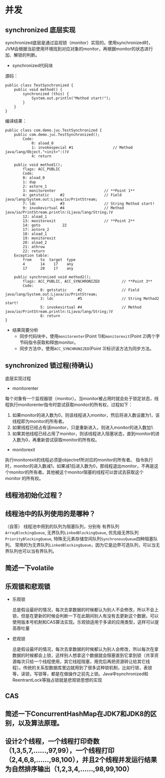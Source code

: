 # 并发

## synchronized 底层实现
synchronized底层是通过监视锁（monitor）实现的。使用synchronized时，JVM会根据当前使用环境找到对应对象的monitor，再根据monitor的状态进行加、解锁的判断。
+ synchronized代码块

源码：

    
    public class TestSynchronized {
        public void method() {
            synchronized (this) {
                System.out.println("Method start!");
            }
        }
    }
    
编译结果：

    public class com.demo.juc.TestSynchronized { 
        public com.demo.juc.TestSynchronized();
            Code:
                0: aload_0
                1: invokespecial #1                  // Method java/lang/Object."<init>":()V
                4: return        
                
        public void method1();
            flags: ACC_PUBLIC
            Code:
            0: aload_0 
            1: dup         
            2: astore_1     
            3: monitorenter                      // **Point 1**
            4: getstatic     #2                  // Field java/lang/System.out:Ljava/io/PrintStream;
            7: ldc           #3                  // String Method start!  
            9: invokevirtual #4                  // Method java/io/PrintStream.println:(Ljava/lang/String;)V
            12: aload_1
            13: monitorexit                      // **Point 2**
            14: goto          22   
            17: astore_2
            18: aload_1  
            19: monitorexit   
            20: aload_2     
            21: athrow      
            22: return   
        Exception table: 
            from    to  target  type  
            4       14    17    any        
            17      20    17    any    
            
        public synchronized void method2();
            flags: ACC_PUBLIC, ACC_SYNCHRONIZED          // **Point 3**
            Code:
                    0: getstatic     #2                  // Field java/lang/System.out:Ljava/io/PrintStream;
                    3: ldc           #5                  // String Method2 start!
                    5: invokevirtual #4                  // Method java/io/PrintStream.println:(Ljava/lang/String;)V
                    8: return
    }  

+ 结果简要分析
    + 同步代码块中，使用`monitorenter`(Point 1)和`monitorexit`(Point 2)两个字节码指令获取和释放monitor。
    + 同步方法中，使用`ACC_SYNCHRONIZED`(Point 3)标识该方法为同步方法。

## synchronized 锁过程(待确认)
底层实现过程
+ monitorenter 

每个对象有一个监视器锁（monitor）。当monitor被占用时就会处于锁定状态，线程执行monitorenter指令时尝试获取monitor的所有权，过程如下：
1. 如果monitor的进入数为0，则该线程进入monitor，然后将进入数设置为1，该线程即为monitor的所有者。
2. 如果线程已经占有该monitor，只是重新进入，则进入monitor的进入数加1.
3. 如果其他线程已经占用了monitor，则该线程进入阻塞状态，直到monitor的进入数为0，再重新尝试获取monitor的所有权。

+ monitorexit

执行monitorexit的线程必须是objectref所对应的monitor的所有者。
指令执行时，monitor的进入数减1，如果减1后进入数为0，那线程退出monitor，不再是这个monitor的所有者。其他被这个monitor阻塞的线程可以尝试去获取这个 monitor 的所有权。 

## 线程池初始化过程？


## 线程池中的队列使用的是哪种？
（自答）
线程池中用到的队列为阻塞队列，分别有 有界队列`ArrayBlockingQueue`, 无界队列`LinkedBlockingQueue`,
优先级无界队列`PriorityBlockingQueue`, 特殊无元素存储空间队列`SynchronousQueue`四种阻塞队列。
常用的为无界队列`LinkedBlockingQueue`，因为它是边界可选队列，可以当无界队列也可以当有界队列。

## 简述一下volatile


## 乐观锁和悲观锁
+ 乐观锁

    总是假设最好的情况，每次去拿数据的时候都认为别人不会修改，所以不会上锁，但是在更新的时候会判断一下在此期间别人有没有去更新这个数据，可以使用版本号机制和CAS算法实现。乐观锁适用于多读的应用类型，这样可以提高吞吐量
+ 悲观锁

    总是假设最坏的情况，每次去拿数据的时候都认为别人会修改，所以每次在拿数据的时候都会上锁，这样别人想拿这个数据就会阻塞直到它拿到锁（共享资源每次只给一个线程使用，其它线程阻塞，用完后再把资源转让给其它线程）。传统的关系型数据库里边就用到了很多这种锁机制，比如行锁，表锁等，读锁，写锁等，都是在做操作之前先上锁。Java中synchronized和ReentrantLock等独占锁就是悲观锁思想的实现

## CAS


## 简述一下ConcurrentHashMap在JDK7和JDK8的区别，以及算法原理。



## 设计2个线程，一个线程打印奇数（1,3,5,7,……,97,99），一个线程打印（2,4,6,8,……,98,100），并且2个线程并发运行结果为自然排序输出（1,2,3,4,……,98,99,100）
